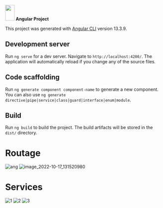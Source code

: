 <img src="https://raw.githubusercontent.com/iampavangandhi/iampavangandhi/master/gifs/Hi.gif" width="30px" height="50px">  <strong> Angular Project</strong>

This project was generated with [Angular CLI](https://github.com/angular/angular-cli) version 13.3.9.

## Development server

Run `ng serve` for a dev server. Navigate to `http://localhost:4200/`. The application will automatically reload if you change any of the source files.

## Code scaffolding

Run `ng generate component component-name` to generate a new component. You can also use `ng generate directive|pipe|service|class|guard|interface|enum|module`.

## Build

Run `ng build` to build the project. The build artifacts will be stored in the `dist/` directory.

# Routage
![ang](https://user-images.githubusercontent.com/61566287/196161102-1dedc751-aeca-4124-abc1-a28cfea82f39.PNG)
![image_2022-10-17_131520980](https://user-images.githubusercontent.com/61566287/196163495-f5ca28b7-9740-4dc2-87c4-db3f92b92524.png)
# Services
![1](https://user-images.githubusercontent.com/61566287/201427470-cdfc944c-11f1-4b55-adb1-32328377eff8.PNG)
![2](https://user-images.githubusercontent.com/61566287/201427477-39832ea8-1389-4deb-b1db-5ad275bf6181.PNG)
![3](https://user-images.githubusercontent.com/61566287/201427480-24180d48-8d00-4c55-a2ae-19851d61be2e.PNG)


